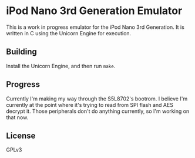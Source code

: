 # iPod Nano 3rd Generation Emulator

This is a work in progress emulator for the iPod Nano 3rd Generation. It is written in C using the Unicorn Engine for execution.

## Building

Install the Unicorn Engine, and then run `make`.

## Progress

Currently I'm making my way through the S5L8702's bootrom. I believe I'm currently at the point where it's trying to read from SPI flash and AES decrypt it. Those peripherals don't do anything currently, so I'm working on that now.

## License
GPLv3